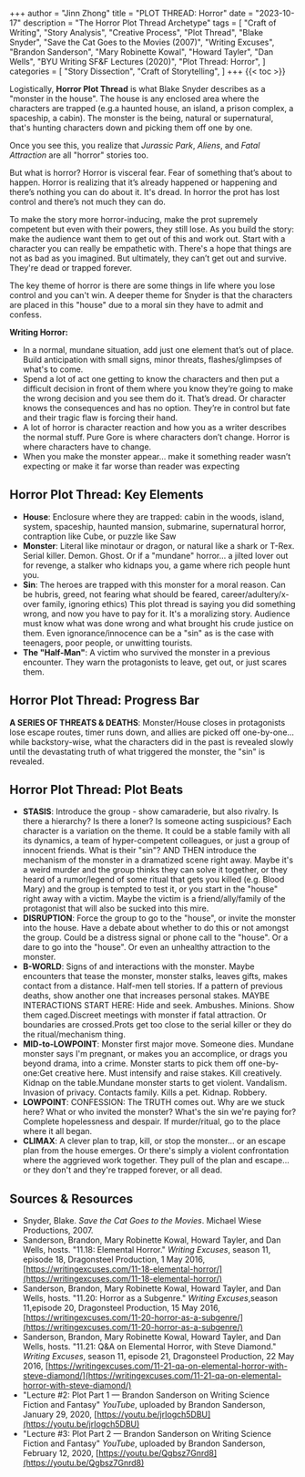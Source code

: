 +++
author = "Jinn Zhong"
title = "PLOT THREAD: Horror"
date = "2023-10-17"
description = "The Horror Plot Thread Archetype"
tags = [
    "Craft of Writing",
    "Story Analysis",
    "Creative Process",
    "Plot Thread",
    "Blake Snyder",
    "Save the Cat Goes to the Movies (2007)",
    "Writing Excuses",
    "Brandon Sanderson",
    "Mary Robinette Kowal",
    "Howard Tayler",
    "Dan Wells",
    "BYU Writing SF&F Lectures (2020)",
    "Plot Thread: Horror",
]
categories = [
    "Story Dissection",
    "Craft of Storytelling",
]
+++
{{< toc >}}

Logistically, **Horror Plot Thread** is what Blake Snyder describes as a "monster in the house". The house is any enclosed area where the characters are trapped (e.g.a haunted house, an island, a prison complex, a spaceship, a cabin). The monster is the being, natural or supernatural, that's hunting characters down and picking them off one by one.

Once you see this, you realize that _Jurassic Park_, _Aliens_, and _Fatal Attraction_ are all "horror" stories too.

But what is horror? Horror is visceral fear. Fear of something that’s about to happen. Horror is realizing that it’s already happened or happening and there’s nothing you can do about it. It's dread. In horror the prot has lost control and there’s not much they can do.

To make the story more horror-inducing, make the prot supremely competent but even with their powers, they still lose. As you build the story: make the audience want them to get out of this and work out. Start with a character you can really be empathetic with. There's a hope that things are not as bad as you imagined. But ultimately, they can’t get out and survive. They're dead or trapped forever.

The key theme of horror is there are some things in life where you lose control and you can't win. A deeper theme for Snyder is that the characters are placed in this "house" due to a moral sin they have to admit and confess.

**Writing Horror:** 
* In a normal, mundane situation, add just one element that’s out of place. Build anticipation with small signs, minor threats, flashes/glimpses of what's to come.
* Spend a lot of act one getting to know the characters and then put a difficult decision in front of them where you know they’re going to make the wrong decision and you see them do it. That’s dread. Or character knows the consequences and has no option. They’re in control but fate and their tragic flaw is forcing their hand.
* A lot of horror is character reaction and how you as a writer describes the normal stuff. Pure Gore is where characters don’t change. Horror is where characters have to change.
* When you make the monster appear… make it something reader wasn’t expecting or make it far worse than reader was expecting

## Horror Plot Thread: Key Elements
* **House**: Enclosure where they are trapped: cabin in the woods, island, system, spaceship, haunted mansion, submarine, supernatural horror, contraption like Cube, or puzzle like Saw
* **Monster**: Literal like minotaur or dragon, or natural like a shark or T-Rex. Serial killer. Demon. Ghost. Or if a "mundane" horror... a jilted lover out for revenge, a stalker who kidnaps you, a game where rich people hunt you.
* **Sin**: The heroes are trapped with this monster for a moral reason. Can be hubris, greed, not fearing what should be feared, career/adultery/x- over family, ignoring ethics) This plot thread is saying you did something wrong, and now you have to pay for it. It's a moralizing story. Audience must know what was done wrong and what brought his crude justice on them. Even ignorance/innocence can be a "sin" as is the case with teenagers, poor people, or unwitting tourists.
* **The "Half-Man"**: A victim who survived the monster in a previous encounter. They warn the protagonists to leave, get out, or just scares them.

## Horror Plot Thread: Progress Bar
**A SERIES OF THREATS & DEATHS**: Monster/House closes in protagonists lose escape routes, timer runs down, and allies are picked off one-by-one... while backstory-wise, what the characters did in the past is revealed slowly until the devastating truth of what triggered the monster, the "sin" is revealed.

## Horror Plot Thread: Plot Beats

* **STASIS**: Introduce the group - show camaraderie, but also rivalry. Is there a hierarchy? Is there a loner? Is someone acting suspicious? Each character is a variation on the theme. It could be a stable family with all its dynamics, a team of hyper-competent colleagues, or just a group of innocent friends. What is their "sin"? AND THEN introduce the mechanism of the monster in a dramatized scene right away. Maybe it's a weird murder and the group thinks they can solve it together, or they heard of a rumor/legend of some ritual that gets you killed (e.g. Blood Mary) and the group is tempted to test it, or you start in the "house" right away with a victim. Maybe the victim is a friend/ally/family of the protagonist that will also be sucked into this mire.
* **DISRUPTION**: Force the group to go to the "house", or invite the monster into the house. Have a debate about whether to do this or not amongst the group. Could be a distress signal or phone call to the "house". Or a dare to go into the "house". Or even an unhealthy attraction to the monster.
* **B-WORLD**: Signs of and interactions with the monster. Maybe encounters that tease the monster, monster stalks, leaves gifts, makes contact from a distance. Half-men tell stories. If a pattern of previous deaths, show another one that increases personal stakes. MAYBE INTERACTIONS START HERE: Hide and seek. Ambushes. Minions. Show them caged.Discreet meetings with monster if fatal attraction. Or boundaries are crossed.Prots get too close to the serial killer or they do the ritual/mechanism thing.
* **MID-to-LOWPOINT**: Monster first major move. Someone dies. Mundane monster says I'm pregnant, or makes you an accomplice, or drags you beyond drama, into a crime. Monster starts to pick them off one-by-one:Get creative here. Must intensify and raise stakes. Kill creatively. Kidnap on the table.Mundane monster starts to get violent. Vandalism. Invasion of privacy. Contacts family. Kills a pet. Kidnap. Robbery.
* **LOWPOINT**: CONFESSION: The TRUTH comes out. Why are we stuck here? What or who invited the monster? What's the sin we're paying for? Complete hopelessness and despair. If murder/ritual, go to the place where it all began.
* **CLIMAX**: A clever plan to trap, kill, or stop the monster... or an escape plan from the house emerges. Or there's simply a violent confrontation where the aggrieved work together. They pull of the plan and escape... or they don't and they're trapped forever, or all dead.

## Sources & Resources
* Snyder, Blake. _Save the Cat Goes to the Movies_. Michael Wiese Productions, 2007.
* Sanderson, Brandon, Mary Robinette Kowal, Howard Tayler, and Dan Wells, hosts. "11.18: Elemental Horror." _Writing Excuses_, season 11, episode 18, Dragonsteel Production, 1 May 2016, [https://writingexcuses.com/11-18-elemental-horror/](https://writingexcuses.com/11-18-elemental-horror/)
* Sanderson, Brandon, Mary Robinette Kowal, Howard Tayler, and Dan Wells, hosts. "11.20: Horror as a Subgenre." _Writing Excuses_,season 11,episode 20, Dragonsteel Production, 15 May 2016, [https://writingexcuses.com/11-20-horror-as-a-subgenre/](https://writingexcuses.com/11-20-horror-as-a-subgenre/)
* Sanderson, Brandon, Mary Robinette Kowal, Howard Tayler, and Dan Wells, hosts. "11.21: Q&A on Elemental Horror, with Steve Diamond." _Writing Excuses_, season 11, episode 21, Dragonsteel Production, 22 May 2016, [https://writingexcuses.com/11-21-qa-on-elemental-horror-with-steve-diamond/](https://writingexcuses.com/11-21-qa-on-elemental-horror-with-steve-diamond/)
* "Lecture #2: Plot Part 1 — Brandon Sanderson on Writing Science Fiction and Fantasy" _YouTube_, uploaded by Brandon Sanderson, January 29, 2020, [https://youtu.be/jrIogch5DBU](https://youtu.be/jrIogch5DBU)
* "Lecture #3: Plot Part 2 — Brandon Sanderson on Writing Science Fiction and Fantasy" _YouTube_, uploaded by Brandon Sanderson, February 12, 2020, [https://youtu.be/Qgbsz7Gnrd8](https://youtu.be/Qgbsz7Gnrd8)
